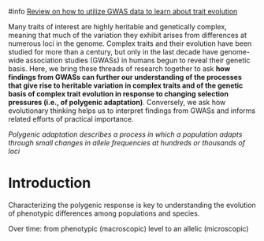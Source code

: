#info [Review on how to utilize GWAS data to learn about trait evolution](https://www.annualreviews.org/doi/abs/10.1146/annurev-genom-083115-022316)

Many traits of interest are highly heritable and genetically complex, meaning that much of the variation they exhibit arises from differences at numerous loci in the genome. Complex traits and their evolution have been studied for more than a century, but only in the last decade have genome-wide association studies (GWASs) in humans begun to reveal their genetic basis. Here, we bring these threads of research together to ask **how findings from GWASs can further our understanding of the processes that give rise to heritable variation in complex traits and of the genetic basis of complex trait evolution in response to changing selection pressures (i.e., of polygenic adaptation)**. Conversely, we ask how evolutionary thinking helps us to interpret findings from GWASs and informs related efforts of practical importance.

*Polygenic adaptation describes a process in which a population adapts through small changes in allele frequencies at hundreds or thousands of loci*

# Introduction

Characterizing the polygenic response is key to understanding the evolution of phenotypic differences among populations and species.

Over time: from phenotypic (macroscopic) level to an allelic (microscopic)

